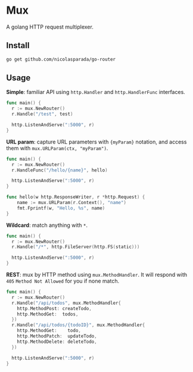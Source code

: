 # Mux

A golang HTTP request multiplexer.

## Install

```bash
go get github.com/nicolasparada/go-router
```

## Usage

**Simple**: familiar API using `http.Handler` and `http.HandlerFunc` interfaces.
```go
func main() {
  r := mux.NewRouter()
  r.Handle("/test", test)

  http.ListenAndServe(":5000", r)
}
```

**URL param**: capture URL parameters with `{myParam}` notation, and access
 them with `mux.URLParam(ctx, "myParam")`.
```go
func main() {
  r := mux.NewRouter()
  r.HandleFunc("/hello/{name}", hello)

  http.ListenAndServe(":5000", r)
}

func hello(w http.ResponseWriter, r *http.Request) {
    name := mux.URLParam(r.Context(), "name")
    fmt.Fprintf(w, "Hello, %s", name)
}
```

**Wildcard**: match anything with `*`.
```go
func main() {
  r := mux.NewRouter()
  r.Handle("/*", http.FileServer(http.FS(static)))

  http.ListenAndServe(":5000", r)
}
```

**REST**: mux by HTTP method using `mux.MethodHandler`.
 It will respond with `405` `Method Not Allowed` for you if none match.
```go
func main() {
  r := mux.NewRouter()
  r.Handle("/api/todos", mux.MethodHandler{
    http.MethodPost: createTodo,
    http.MethodGet:  todos,
  })
  r.Handle("/api/todos/{todoID}", mux.MethodHandler{
    http.MethodGet:    todo,
    http.MethodPatch:  updateTodo,
    http.MethodDelete: deleteTodo,
  })

  http.ListenAndServe(":5000", r)
}
```
